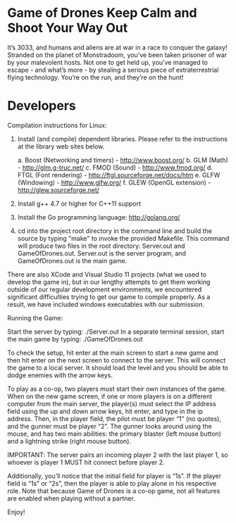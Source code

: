 Game of Drones
Keep Calm and Shoot Your Way Out
================================

It’s 3033, and humans and aliens are at war in a race to conquer the galaxy! Stranded on the planet of Monstradoom, you’ve been taken prisoner of war by your malevolent hosts. Not one to get held up, you’ve managed to escape - and what’s more - by stealing a serious piece of extraterrestrial flying technology. You’re on the run, and they’re on the hunt!

Developers
==========

Compilation instructions for Linux:

1. Install (and compile) dependent libraries. Please refer to the instructions
   at the library web sites below.
   
    a. Boost (Networking and timers) - http://www.boost.org/
    b. GLM (Math) - http://glm.g-truc.net/
    c. FMOD (Sound) - http://www.fmod.org/
    d. FTGL (Font rendering) - http://ftgl.sourceforge.net/docs/htm
    e. GLFW (Windowing) - http://www.glfw.org/
    f. GLEW (OpenGL extension) - http://glew.sourceforge.net/
    
2. Install g++ 4.7 or higher for C++11 support

3. Install the Go programming language: http://golang.org/

4. cd into the project root directory in the command line and build the source  by typing "make" to invoke the provided Makefile. This command will produce two files in the root directory: Server.out and GameOfDrones.out. Server.out is the server program, and GameOfDrones.out is the main game.

There are also XCode and Visual Studio 11 projects (what we used to develop the game in), but in our lengthy attempts to get them working outside of our regular development environments, we encountered significant difficulties trying to get our game to compile properly. As a result, we have included windows executables with our submission.


Running the Game:

Start the server by typing: ./Server.out
In a separate terminal session, start the main game by typing: ./GameOfDrones.out

To check the setup, hit enter at the main screen to start a new game and then hit enter on the next screen to connect to the server. This will connect the game to a local server. It should load the level and you should be able to dodge enemies with the arrow keys.

To play as a co-op, two players must start their own instances of the game. When on the new game screen, if one or more players is on a different computer from the main server, the player(s) must select the IP address field using the up and down arrow keys, hit enter, and type in the ip address. Then, in the player field, the pilot must be player “1” (no quotes), and the gunner must be player “2”. The gunner looks around using the mouse, and has two main abilities: the primary blaster (left mouse button) and a lightning strike (right mouse button).

IMPORTANT: The server pairs an incoming player 2 with the last player 1, so whoever is player 1 MUST hit connect before player 2.

Additionally, you’ll notice that the initial field for player is “1s”. If the player field is “1s” or “2s”, then the player is able to play alone in his respective role. Note that because Game of Drones is a co-op game, not all features are enabled when playing without a partner.


Enjoy!
